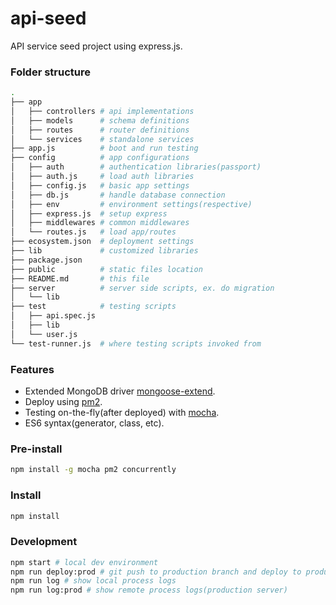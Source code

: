 # api-seed
API service seed project using express.js.

### Folder structure
```sh
.
├── app
│   ├── controllers # api implementations
│   ├── models      # schema definitions
│   ├── routes      # router definitions
│   └── services    # standalone services
├── app.js          # boot and run testing
├── config          # app configurations
│   ├── auth        # authentication libraries(passport)
│   ├── auth.js     # load auth libraries
│   ├── config.js   # basic app settings
│   ├── db.js       # handle database connection
│   ├── env         # environment settings(respective)
│   ├── express.js  # setup express
│   ├── middlewares # common middlewares
│   └── routes.js   # load app/routes
├── ecosystem.json  # deployment settings
├── lib             # customized libraries
├── package.json
├── public          # static files location
├── README.md       # this file
├── server          # server side scripts, ex. do migration
│   └── lib
├── test            # testing scripts
│   ├── api.spec.js
│   ├── lib
│   └── user.js
└── test-runner.js  # where testing scripts invoked from
```

### Features
- Extended MongoDB driver [mongoose-extend](https://www.npmjs.com/package/mongoose-extend).
- Deploy using [pm2](http://pm2.keymetrics.io/).
- Testing on-the-fly(after deployed) with [mocha](https://mochajs.org/).
- ES6 syntax(generator, class, etc).

### Pre-install

```sh
npm install -g mocha pm2 concurrently
```

### Install

```sh
npm install
```

### Development

```sh
npm start # local dev environment
npm run deploy:prod # git push to production branch and deploy to production server
npm run log # show local process logs
npm run log:prod # show remote process logs(production server)
```
